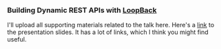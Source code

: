 ### Building Dynamic REST APIs with [LoopBack](https://loopback.io)

I'll upload all supporting materials related to the talk here. Here's a [link](https://docs.google.com/presentation/d/1HFK9cu8owkGlNvJi8r7f6jsW630mxSe2Vx4bczT3hVI/edit?usp=sharing) to the presentation slides. It has a lot of links, which I think you might find useful.
